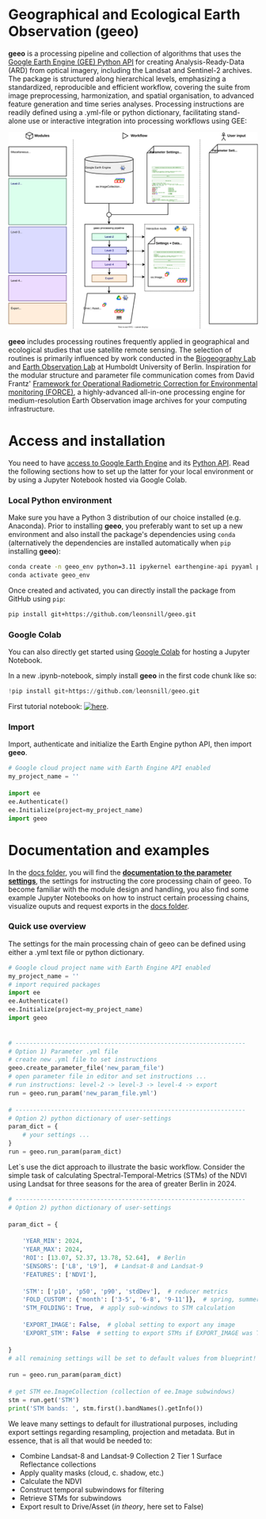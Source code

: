 # Geographical and Ecological Earth Observation (geeo)
**geeo** is a processing pipeline and collection of algorithms that uses the [Google Earth Engine (GEE) Python API](https://developers.google.com/earth-engine/guides/python_install) for creating Analysis-Ready-Data (ARD) from optical imagery, including the Landsat and Sentinel-2 archives. The package is structured along hierarchical levels, emphasizing a standardized, reproducible and efficient workflow, covering the suite from image preprocessing, harmonization, and spatial organisation, to advanced feature generation and time series analyses. 
Processing instructions are readily defined using a .yml-file or python dictionary, facilitating stand-alone use or interactive integration into processing workflows using GEE:

![sample SVG image](geeo/data/fig/geeo_workflow_manuscript.svg)

**geeo** includes processing routines frequently applied in geographical and ecological studies that use satellite remote sensing. The selection of routines is primarily influenced by work conducted in the [Biogeography Lab](https://pages.cms.hu-berlin.de/biogeo/website/) and [Earth Observation Lab](https://eolab.geographie.hu-berlin.de/) at Humboldt University of Berlin. Inspiration for the modular structure and parameter file communication comes from David Frantz' [Framework for Operational Radiometric Correction for Environmental monitoring (FORCE)](https://force-eo.readthedocs.io/en/latest/index.html), a highly-advanced all-in-one processing engine for medium-resolution Earth Observation image archives for your computing infrastructure.

# Access and installation

You need to have [access to Google Earth Engine](https://developers.google.com/earth-engine/guides/access) and its [Python API](https://developers.google.com/earth-engine/guides/python_install). Read the following sections how to set up the latter for your local environment or by using a Jupyter Notebook hosted via Google Colab.  

### Local Python environment
Make sure you have a Python 3 distribution of our choice installed (e.g. Anaconda). Prior to installing **geeo**, you preferably want to set up a new environment and also install the package's dependencies using `conda` (alternatively the dependencies are installed automatically when `pip` installing **geeo**):

```bash
conda create -n geeo_env python=3.11 ipykernel earthengine-api pyyaml pandas geopandas matplotlib tqdm ipyleaflet ipywidgets gdal scikit-learn
conda activate geeo_env
```

Once created and activated, you can directly install the package from GitHub using `pip`:

```bash
pip install git+https://github.com/leonsnill/geeo.git
```

### Google Colab
You can also directly get started using [Google Colab](https://colab.research.google.com/) for hosting a Jupyter Notebook.

In a new .ipynb-notebook, simply install **geeo** in the first code chunk like so:

```python
!pip install git+https://github.com/leonsnill/geeo.git
```

First tutorial notebook: [![here](https://colab.research.google.com/assets/colab-badge.svg)](https://colab.research.google.com/github/leonsnill/geeo/blob/master/docs/tutorial_0_introducing-geeo.ipynb).

### Import

Import, authenticate and initialize the Earth Engine python API, then import **geeo**.

```python
# Google cloud project name with Earth Engine API enabled
my_project_name = ''

import ee
ee.Authenticate()
ee.Initialize(project=my_project_name)
import geeo
```


# Documentation and examples

In the [docs folder](docs), you will find the **[documentation to the parameter settings](docs/documentation.md)**, the settings for instructing the core processing chain of geeo. To become familiar with the module design and handling, you also find some example Jupyter Notebooks on how to instruct certain processing chains, visualize ouputs and request exports in the [docs folder](docs).

### Quick use overview

The settings for the main processing chain of geeo can be defined using either a .yml text file or python dictionary. 

```python
# Google cloud project name with Earth Engine API enabled
my_project_name = ''
# import required packages
import ee
ee.Authenticate()
ee.Initialize(project=my_project_name)
import geeo


# -----------------------------------------------------------------
# Option 1) Parameter .yml file
# create new .yml file to set instructions
geeo.create_parameter_file('new_param_file')
# open parameter file in editor and set instructions ...
# run instructions: level-2 -> level-3 -> level-4 -> export
run = geeo.run_param('new_param_file.yml')

# -----------------------------------------------------------------
# Option 2) python dictionary of user-settings
param_dict = {
    # your settings ...
}
run = geeo.run_param(param_dict)
```

Let`s use the dict approach to illustrate the basic workflow. Consider the simple task of calculating Spectral-Temporal-Metrics (STMs) of the NDVI using Landsat for three seasons for the area of greater Berlin in 2024.

```python
# -----------------------------------------------------------------
# Option 2) python dictionary of user-settings

param_dict = {
    
    'YEAR_MIN': 2024,
    'YEAR_MAX': 2024,
    'ROI': [13.07, 52.37, 13.78, 52.64],  # Berlin
    'SENSORS': ['L8', 'L9'],  # Landsat-8 and Landsat-9
    'FEATURES': ['NDVI'],
    
    'STM': ['p10', 'p50', 'p90', 'stdDev'],  # reducer metrics
    'FOLD_CUSTOM': {'month': ['3-5', '6-8', '9-11']},  # spring, summer, autumn sub-windows
    'STM_FOLDING': True,  # apply sub-windows to STM calculation
    
    'EXPORT_IMAGE': False,  # global setting to export any image
    'EXPORT_STM': False  # setting to export STMs if EXPORT_IMAGE was True

}
# all remaining settings will be set to default values from blueprint!

run = geeo.run_param(param_dict)

# get STM ee.ImageCollection (collection of ee.Image subwindows)
stm = run.get('STM')
print('STM bands: ', stm.first().bandNames().getInfo())
```

We leave many settings to default for illustrational purposes, including export settings regarding resampling, projection and metadata.
But in essence, that is all that would be needed to:

- Combine Landsat-8 and Landsat-9 Collection 2 Tier 1 Surface Reflectance collections
- Apply quality masks (cloud, c. shadow, etc.)
- Calculate the NDVI
- Construct temporal subwindows for filtering
- Retrieve STMs for subwindows
- Export result to Drive/Asset (*in theory*, here set to False) 
